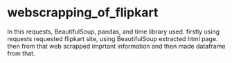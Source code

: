 ﻿# webscrapping_of_flipkart

In this requests, BeautifulSoup, pandas, and time library used. 
firstly using requests requested flipkart site, using BeautifulSoup extracted html page. then from that web scrapped imprtant information and then made dataframe from that.
